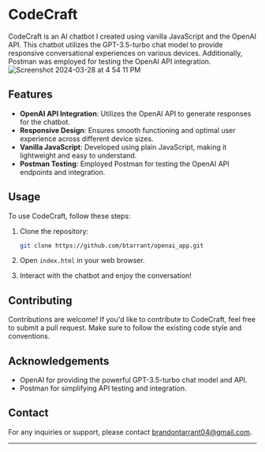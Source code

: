 # CodeCraft

CodeCraft is an AI chatbot I created using vanilla JavaScript and the OpenAI API. This chatbot utilizes the GPT-3.5-turbo chat model to provide responsive conversational experiences on various devices. Additionally, Postman was employed for testing the OpenAI API integration.
![Screenshot 2024-03-28 at 4 54 11 PM](https://github.com/btarrant/openai_app/assets/93632053/7e3b5421-797a-4fd0-84a8-ae8e64fd336e)

## Features

- **OpenAI API Integration**: Utilizes the OpenAI API to generate responses for the chatbot.
- **Responsive Design**: Ensures smooth functioning and optimal user experience across different device sizes.
- **Vanilla JavaScript**: Developed using plain JavaScript, making it lightweight and easy to understand.
- **Postman Testing**: Employed Postman for testing the OpenAI API endpoints and integration.

## Usage

To use CodeCraft, follow these steps:

1. Clone the repository:

   ```bash
   git clone https://github.com/btarrant/openai_app.git
   ```

2. Open `index.html` in your web browser.

3. Interact with the chatbot and enjoy the conversation!

## Contributing

Contributions are welcome! If you'd like to contribute to CodeCraft, feel free to submit a pull request. Make sure to follow the existing code style and conventions.

## Acknowledgements

- OpenAI for providing the powerful GPT-3.5-turbo chat model and API.
- Postman for simplifying API testing and integration.

## Contact

For any inquiries or support, please contact [brandontarrant04@gmail.com](mailto:brandontarrant04@gmail.com).

---

